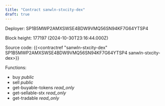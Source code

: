 ```yaml
---
title: "Contract sanwln-stxcity-dex"
draft: true
---
```

Deployer: SP1B5MWP2AMXSWSE4BDW9VMQ56SN94KF7G64YTSP4


 



Block height: 177197 (2024-10-30T23:16:44.000Z)

Source code: {{<contractref "sanwln-stxcity-dex" SP1B5MWP2AMXSWSE4BDW9VMQ56SN94KF7G64YTSP4 sanwln-stxcity-dex>}}

Functions:

* buy _public_
* sell _public_
* get-buyable-tokens _read_only_
* get-sellable-stx _read_only_
* get-tradable _read_only_
